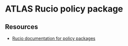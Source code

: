 # ATLAS Rucio policy package

## Resources
- [Rucio documentation for policy packages](https://rucio.github.io/documentation/operator/policy_packages/)
